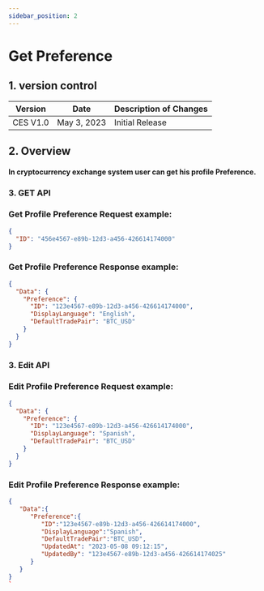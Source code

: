 ```yaml
---
sidebar_position: 2
---
```


# Get Preference

## 1. version control

| Version  | Date        | Description of Changes |
| -------- | ----------- | ---------------------- |
| CES V1.0 | May 3, 2023 | Initial Release        |

## 2. Overview

#### In cryptocurrency exchange system user can get his profile Preference.

### 3. GET API

### Get Profile Preference Request example:

```json
{
  "ID": "456e4567-e89b-12d3-a456-426614174000"
}
```

### Get Profile Preference Response example:

```json
{
  "Data": {
    "Preference": {
      "ID": "123e4567-e89b-12d3-a456-426614174000",
      "DisplayLanguage": "English",
      "DefaultTradePair": "BTC_USD"
    }
  }
}
```

### 3. Edit API

### Edit Profile Preference Request example:

```json
{
  "Data": {
    "Preference": {
      "ID": "123e4567-e89b-12d3-a456-426614174000",
      "DisplayLanguage": "Spanish",
      "DefaultTradePair": "BTC_USD"
    }
  }
}
```

### Edit Profile Preference Response example:

```json
{
   "Data":{
      "Preference":{
         "ID":"123e4567-e89b-12d3-a456-426614174000",
         "DisplayLanguage":"Spanish",
         "DefaultTradePair":"BTC_USD",
         "UpdatedAt": "2023-05-08 09:12:15",
         "UpdatedBy": "123e4567-e89b-12d3-a456-426614174025"
      }
   }
}
`
```
